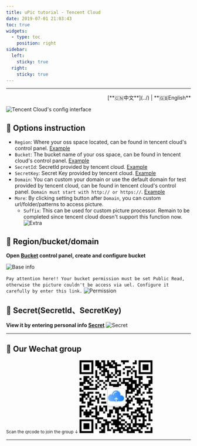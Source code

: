 ```yaml
---
title: uPic tutorial - Tencent Cloud
date: 2019-07-01 21:03:43
toc: true
widgets:
  - type: toc
    position: right
sidebar:
  left:
    sticky: true
  right:
    sticky: true
---
```


<hr><!-- i18n --><div align="right">[**🇨🇳中文**](../)  | **🇬🇧English**</div><!-- i18n -->

![Tencent Cloud's config interface](https://gitee.com/gee1k/oss/raw/master/tutorials/tencent-host.png)

## 📝 Options instruction

- `Region`: Where your oss space located, can be found in tencent cloud's control panel. [Example](#🧰-Region-bucket-domain)
- `Bucket`: The bucket name of your oss space, can be found in tencent cloud's control panel. [Example](#🧰-Region-bucket-domain)
- `SecretId`: SecretId provided by tencent cloud. [Example](#🔑-Secret-SecretId、SecretKey)
- `SecretKey`: Secret Key provided by tencent cloud. [Example](#🔑-Secret-SecretId、SecretKey)
- `Domain`: You can custom your domain or use the default domain for test provided by tencent cloud, can be found in tencent cloud's control panel. `Domain must start with http:// or https://`. [Example](#🧰-Region-bucket-domain)
- `More`: By clicking setting button after `Domain`, you can custom url/folder/patterns to access picture.
  - `Suffix`: This can be used for custom picture processor. Remain to be completed since tencent cloud doesn't support this function now.
  ![Extra](https://gitee.com/gee1k/oss/raw/master/tutorials/tencent-host-extension.png)

## 🧰 Region/bucket/domain

**Open [Bucket](https://console.cloud.tencent.com/cos5/bucket) control panel, create and configure bucket**

![Base info](https://gitee.com/gee1k/oss/raw/master/tutorials/tencent-info.png)

`Pay attention here!! Your bucket permission must be set Public Read, otherwise the picture couldn't be access via uel. Configure it carefully by enter this link.`
![Permission](https://gitee.com/gee1k/oss/raw/master/tutorials/tencent-info-2.png)

## 🔑 Secret(SecretId、SecretKey)

**View it by entering personal info [Secret](https://console.cloud.tencent.com/cam/capi)**
![Secret](https://gitee.com/gee1k/oss/raw/master/tutorials/tencent-ak.png)

<hr>

## 💌 Our Wechat group
  <small>Scan the qrcode to join the group ↓ </small>
	<img src="https://raw.githubusercontent.com/gee1k/oss/master/personal/geee1k.JPG" height="200" style="height:200px">

<hr>
